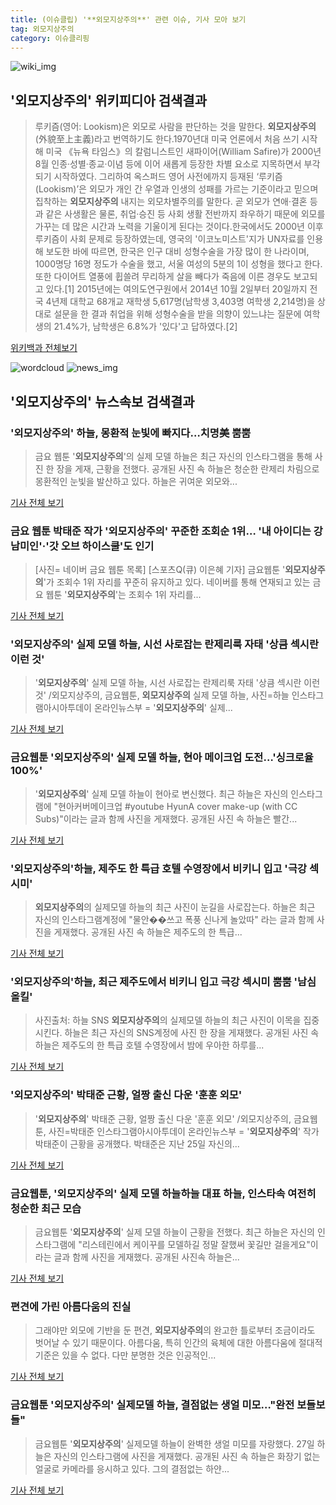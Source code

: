 ```yaml
---
title: (이슈클립) '**외모지상주의**' 관련 이슈, 기사 모아 보기
tag: 외모지상주의
category: 이슈클리핑
---
```

![wiki_img](https://user-images.githubusercontent.com/42597476/44503234-41136a80-a6d0-11e8-9071-6fc6418eafe4.png)
## **'**외모지상주의**'** 위키피디아 검색결과
>루키즘(영어: Lookism)은 외모로 사람을 판단하는 것을 말한다. **외모지상주의**(外貌至上主義)라고 번역하기도 한다.1970년대 미국 언론에서 처음 쓰기 시작해 미국 《뉴욕 타임스》의 칼럼니스트인 새파이어(William Safire)가 2000년 8월 인종·성별·종교·이념 등에 이어 새롭게 등장한 차별 요소로 지목하면서 부각되기 시작하였다. 그리하여 옥스퍼드 영어 사전에까지 등재된 ‘루키즘(Lookism)’은 외모가 개인 간 우열과 인생의 성패를 가르는 기준이라고 믿으며 집착하는 **외모지상주의** 내지는 외모차별주의를 말한다. 곧 외모가 연애·결혼 등과 같은 사생활은 물론, 취업·승진 등 사회 생활 전반까지 좌우하기 때문에 외모를 가꾸는 데 많은 시간과 노력을 기울이게 된다는 것이다.한국에서도 2000년 이후 루키즘이 사회 문제로 등장하였는데, 영국의 '이코노미스트'지가 UN자료를 인용해 보도한 바에 따르면, 한국은 인구 대비 성형수술을 가장 많이 한 나라이며, 1000명당 16명 정도가 수술을 했고, 서울 여성의 5분의 1이 성형을 했다고 한다. 또한 다이어트 열풍에 휩쓸려 무리하게 살을 빼다가 죽음에 이른 경우도 보고되고 있다.[1] 2015년에는 여의도연구원에서 2014년 10월 2일부터 20일까지 전국 4년제 대학교 68개교 재학생 5,617명(남학생 3,403명 여학생 2,214명)을 상대로 설문을 한 결과 취업을 위해 성형수술을 받을 의향이 있느냐는 질문에 여학생의 21.4%가, 남학생은 6.8%가 '있다'고 답하였다.[2]

<a href="https://ko.wikipedia.org/wiki/외모지상주의" target="_blank">위키백과 전체보기</a>

![wordcloud](https://s3.ap-northeast-2.amazonaws.com/lyrics101-wordcloud/2018-08-31-1535647030.png)
![news_img](https://user-images.githubusercontent.com/42597476/44507050-1206f400-a6e4-11e8-8d98-7ffbfebb353f.png)
## **'**외모지상주의**'** 뉴스속보 검색결과
### '**외모지상주의**' 하늘, 몽환적 눈빛에 빠지다…치명美 뿜뿜

>금요 웹툰 '**외모지상주의**'의 실제 모델 하늘은 최근 자신의 인스타그램을 통해 사진 한 장을 게재, 근황을 전했다. 공개된 사진 속 하늘은 청순한 란제리 차림으로 몽환적인 눈빛을 발산하고 있다. 하늘은 귀여운 외모와...

<a href="http://www.mediapen.com/news/view/379647" target="_blank">기사 전체 보기</a>

### 금요 웹툰 박태준 작가 '**외모지상주의**' 꾸준한 조회순 1위… '내 아이디는 강남미인'·'갓 오브 하이스쿨'도 인기

>[사진= 네이버 금요 웹툰 목록] [스포츠Q(큐) 이은혜 기자] 금요웹툰 '**외모지상주의**'가 조회수 1위 자리를 꾸준히 유지하고 있다. 네이버를 통해 연재되고 있는 금요 웹툰 '**외모지상주의**'는 조회수 1위 자리를...

<a href="http://www.sportsq.co.kr/news/articleView.html?idxno=300846" target="_blank">기사 전체 보기</a>

### '**외모지상주의**' 실제 모델 하늘, 시선 사로잡는 란제리룩 자태 '상큼 섹시란 이런 것'

>'**외모지상주의**' 실제 모델 하늘, 시선 사로잡는 란제리룩 자태 '상큼 섹시란 이런 것' /외모지상주의, 금요웹툰, **외모지상주의** 실제 모델 하늘, 사진=하늘 인스타그램아시아투데이 온라인뉴스부 = '**외모지상주의**' 실제...

<a href="http://www.asiatoday.co.kr/view.php?key=20180830002306318" target="_blank">기사 전체 보기</a>

### 금요웹툰 '**외모지상주의**' 실제 모델 하늘, 현아 메이크업 도전…'싱크로율 100%'

>'**외모지상주의**' 실제 모델 하늘이 현아로 변신했다. 최근 하늘은 자신의 인스타그램에 "현아커버메이크업 #youtube HyunA cover make-up (with CC Subs)"이라는 글과 함께 사진을 게재했다. 공개된 사진 속 하늘은 빨간...

<a href="http://www.topstarnews.net/news/articleView.html?idxno=474110" target="_blank">기사 전체 보기</a>

### '**외모지상주의**'하늘, 제주도 한 특급 호텔 수영장에서 비키니 입고 '극강 섹시미'

>**외모지상주의**의 실제모델 하늘의 최근 사진이 눈길을 사로잡는다. 하늘은 최근 자신의 인스타그램계정에 "물안��쓰고 폭풍 신나게 놀았따" 라는 글과 함께 사진을 게재했다. 공개된 사진 속 하늘은 제주도의 한 특급...

<a href="http://www.joongdo.co.kr/main/view.php?key=20180830002354062" target="_blank">기사 전체 보기</a>

### '**외모지상주의**'하늘, 최근 제주도에서 비키니 입고 극강 섹시미 뿜뿜 '남심올킬'

>사진출처: 하늘 SNS **외모지상주의**의 실제모델 하늘의 최근 사진이 이목을 집중시킨다. 하늘은 최근 자신의 SNS계정에 사진 한 장을 게재했다. 공개된 사진 속 하늘은 제주도의 한 특급 호텔 수영장에서 밤에 우아한 하루를...

<a href="http://www.wikileaks-kr.org/news/articleView.html?idxno=33411" target="_blank">기사 전체 보기</a>

### '**외모지상주의**' 박태준 근황, 얼짱 출신 다운 '훈훈 외모'

>'**외모지상주의**' 박태준 근황, 얼짱 출신 다운 '훈훈 외모' /외모지상주의, 금요웹툰, 사진=박태준 인스타그램아시아투데이 온라인뉴스부 = '**외모지상주의**' 작가 박태준이 근황을 공개했다. 박태준은 지난 25일 자신의...

<a href="http://www.asiatoday.co.kr/view.php?key=20180830002248529" target="_blank">기사 전체 보기</a>

### 금요웹툰, '**외모지상주의**' 실제 모델 하늘하늘 대표 하늘, 인스타속 여전히 청순한 최근 모습

>금요웹툰 '**외모지상주의**' 실제 모델 하늘이 근황을 전했다. 최근 하늘은 자신의 인스타그램에 "리스테린에서 케이꾸를 모델하길 정말 잘했써 꽃길만 걸을게요"이라는 글과 함께 사진을 게재했다. 공개된 사진속 하늘은...

<a href="http://www.topstarnews.net/news/articleView.html?idxno=473582" target="_blank">기사 전체 보기</a>

### 편견에 가린 아름다움의 진실

>그래야만 외모에 기반을 둔 편견, **외모지상주의**의 완고한 틀로부터 조금이라도 벗어날 수 있기 때문이다. 아름다움, 특히 인간의 육체에 대한 아름다움에 절대적 기준은 있을 수 없다. 다만 분명한 것은 인공적인...

<a href="http://www.iloveorganic.co.kr/news/articleView.html?idxno=216514" target="_blank">기사 전체 보기</a>

### 금요웹툰 '**외모지상주의**' 실제모델 하늘, 결점없는 생얼 미모…"완전 보들보들"

>금요웹툰 '**외모지상주의**' 실제모델 하늘이 완벽한 생얼 미모를 자랑했다. 27일 하늘은 자신의 인스타그램에 사진을 게재했다. 공개된 사진 속 하늘은 화장기 없는 얼굴로 카메라를 응시하고 있다. 그의 결점없는 하얀...

<a href="http://www.topstarnews.net/news/articleView.html?idxno=472633" target="_blank">기사 전체 보기</a>


